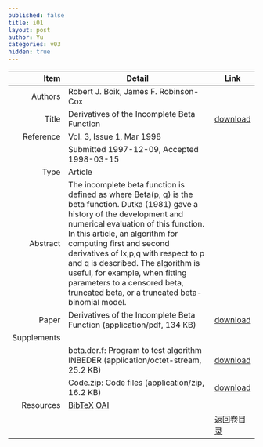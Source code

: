 ```yaml
---
published: false
title: i01
layout: post
author: Yu
categories: v03
hidden: true
---
```


| Item | Detail | Link |
|---:|---|---|
| Authors | Robert J. Boik, James F. Robinson-Cox| |
| Title |Derivatives of the Incomplete Beta Function | [download](http://www.jstatsoft.org/v03/i01/paper) |
| Reference |Vol. 3, Issue 1, Mar 1998 | |
| | Submitted 1997-12-09, Accepted 1998-03-15| | 
| Type | Article| |
| Abstract | The incomplete beta function is defined as where Beta(p, q) is the beta function. Dutka (1981) gave a history of the development and numerical evaluation of this function. In this article, an algorithm for computing first and second derivatives of Ix,p,q with respect to p and q is described. The algorithm is useful, for example, when fitting parameters to a censored beta, truncated beta, or a truncated beta-binomial model.| |
| Paper | Derivatives of the Incomplete Beta Function  (application/pdf, 134 KB)| [download](http://www.jstatsoft.org/v03/i01/paper) |
| Supplements | | |
| |beta.der.f: Program to test algorithm INBEDER  (application/octet-stream, 25.2 KB)|  [download](http://www.jstatsoft.org/v03/i01/supp/1) |
| |Code.zip: Code files  (application/zip, 16.2 KB)|  [download](http://www.jstatsoft.org/v03/i01/supp/2) |
| Resources | [BibTeX](http://www.jstatsoft.org/v03/i01/bibtex) [OAI](http://www.jstatsoft.org/oai?verb=GetRecord&identifier=oai.jstatsoft/v03/i01&prefix=oai_dc)| |
| |  | [返回卷目录]({{site.baseurl}}/volume/v03.html) |
